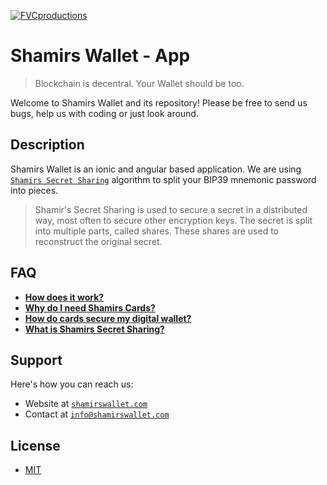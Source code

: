 <a href="https://shamirswallet.com/"><img src="https://cdn.shopify.com/s/files/1/0377/0272/9866/files/schwarz-auf-transparent-hd2_200x.png?v=1589100466" title="FVCproductions" alt="FVCproductions"></a>

# Shamirs Wallet - App

> Blockchain is decentral. Your Wallet should be too.

Welcome to Shamirs Wallet and its repository! 
Please be free to send us bugs, help us with coding or just look around.

## Description

Shamirs Wallet is an ionic and angular based application. We are using <a href="https://en.wikipedia.org/wiki/Shamir%27s_Secret_Sharing" target="_blank">`Shamirs Secret Sharing`</a> algorithm to split your BIP39 mnemonic password into pieces. 

> Shamir's Secret Sharing is used to secure a secret in a distributed way, most often to secure other encryption keys. The secret is split into multiple parts, called shares. These shares are used to reconstruct the original secret.

## FAQ

- **<a href="https://shamirswallet.com/blogs/news/wie-funktioniert-es" target="_blank">How does it work?</a>**
- **<a href="https://shamirswallet.com/blogs/news/wozu-brauchst-du-shamirs-karten" target="_blank">Why do I need Shamirs Cards?</a>**
- **<a href="https://shamirswallet.com/blogs/news/wie-schutzen-plastikkarten-meinen-digitalen-geldbeutel" target="_blank">How do cards secure my digital wallet?</a>**
- **<a href="https://shamirswallet.com/blogs/news/was-ist-shamirs-secret-sharing" target="_blank">What is Shamirs Secret Sharing?</a>**

## Support

Here's how you can reach us:

- Website at <a href="https://shamirswallet.com/" target="_blank">`shamirswallet.com`</a>
- Contact at <a href="mailto:info@shamirswallet.com" target="_blank">`info@shamirswallet.com`</a>

## License

- <a href="https://github.com/Shamirs-Wallet/shamirs-wallet/blob/master/LICENSE" target="_blank">MIT</a>
